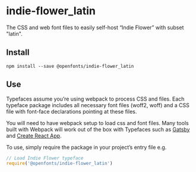 
# indie-flower_latin

The CSS and web font files to easily self-host “Indie Flower” with subset "latin".

## Install

`npm install --save @openfonts/indie-flower_latin`

## Use

Typefaces assume you’re using webpack to process CSS and files. Each typeface
package includes all necessary font files (woff2, woff) and a CSS file with
font-face declarations pointing at these files.

You will need to have webpack setup to load css and font files. Many tools built
with Webpack will work out of the box with Typefaces such as [Gatsby](https://github.com/gatsbyjs/gatsby)
and [Create React App](https://github.com/facebookincubator/create-react-app).

To use, simply require the package in your project’s entry file e.g.

```javascript
// Load Indie Flower typeface
require('@openfonts/indie-flower_latin')
```
